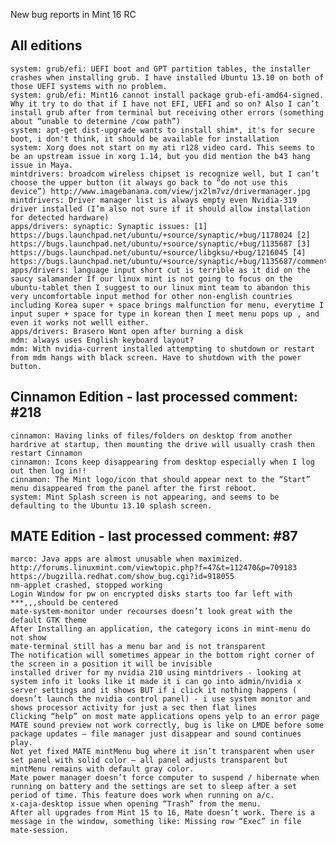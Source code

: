 New bug reports in Mint 16 RC

All editions
-------------	
	system: grub/efi: UEFI boot and GPT partition tables, the installer crashes when installing grub. I have installed Ubuntu 13.10 on both of those UEFI systems with no problem.	
	system: grub/efi: Mint16 cannot install package grub-efi-amd64-signed. Why it try to do that if I have not EFI, UEFI and so on? Also I can’t install grub after from terminal but receiving other errors (something about “unable to determine /cow path”)
	system: apt-get dist-upgrade wants to install shim*, it's for secure boot, i don't think, it should be available for installation
	system:	Xorg does not start on my ati r128 video card. This seems to be an upstream issue in xorg 1.14, but you did mention the b43 hang issue in Maya.	
 	mintdrivers: broadcom wireless chipset is recognize well, but I can’t choose the upper button (it always go back to “do not use this device”) http://www.imagebanana.com/view/jx2lm7vz/drivermanager.jpg	
 	mintdrivers: Driver manager list is always empty even Nvidia-319 driver installed (I’m also not sure if it should allow installation for detected hardware)				
	apps/drivers: synaptic: Synaptic issues: [1] https://bugs.launchpad.net/ubuntu/+source/synaptic/+bug/1178024 [2] https://bugs.launchpad.net/ubuntu/+source/synaptic/+bug/1135687 [3] https://bugs.launchpad.net/ubuntu/+source/libgksu/+bug/1216045 [4] https://bugs.launchpad.net/ubuntu/+source/synaptic/+bug/1135687/comments/6	
	apps/drivers: language input short cut is terrible as it did on the saucy salamander If our linux mint is not going to focus on the ubuntu-tablet then I suggest to our linux mint team to abandon this very uncomfortable input method for other non-english countries including Korea super + space brings malfunction for menu, everytime I input super + space for type in korean then I meet menu pops up , and even it works not welll either.		
	apps/drivers: Brasero Wont open after burning a disk
	mdm: always uses English keyboard layout?
	mdm: With nvidia-current installed attempting to shutdown or restart from mdm hangs with black screen. Have to shutdown with the power button.	

Cinnamon Edition - last processed comment: #218
----------------
	cinnamon: Having links of files/folders on desktop from another hardrive at startup, then mounting the drive will usually crash then restart Cinnamon
	cinnamon: Icons keep disappearing from desktop especially when I log out then log in!!		
	cinnamon: The Mint logo/icon that should appear next to the “Start” menu disappeared from the panel after the first reboot.	
	system: Mint Splash screen is not appearing, and seems to be defaulting to the Ubuntu 13.10 splash screen.

MATE Edition - last processed comment: #87
------------
	marco: Java apps are almost unusable when maximized. http://forums.linuxmint.com/viewtopic.php?f=47&t=112470&p=709183 https://bugzilla.redhat.com/show_bug.cgi?id=918055	
	nm-applet crashed, stopped working
	Login Window for pw on encrypted disks starts too far left with ***,,,should be centered
	mate-system-monitor under recourses doesn’t look great with the default GTK theme
	After Installing an application, the category icons in mint-menu do not show
	mate-terminal still has a menu bar and is not transparent
	The notification will sometimes appear in the bottom right corner of the screen in a position it will be invisible
	installed driver for my nvidia 210 using mintdrivers - looking at system info it looks like it made it i can go into admin/nvidia x server settings and it shows BUT if i click it nothing happens ( doesn’t launch the nvidia control panel) - i use system monitor and shows processor activity for just a sec then flat lines
	Clicking “help” on most mate applications opens yelp to an error page
	MATE sound preview not work correctly, bug is like on LMDE before some package updates – file manager just disappear and sound continues play.
	Not yet fixed MATE mintMenu bug where it isn’t transparent when user set panel with solid color – all panel adjusts transparent but mintMenu remains with default gray color.
	Mate power manager doesn’t force computer to suspend / hibernate when running on battery and the settings are set to sleep after a set period of time. This feature does work when running on a/c.
	x-caja-desktop issue when opening “Trash” from the menu.
	After all upgrades from Mint 15 to 16, Mate doesn’t work. There is a message in the window, something like: Missing row “Exec” in file mate-session.
